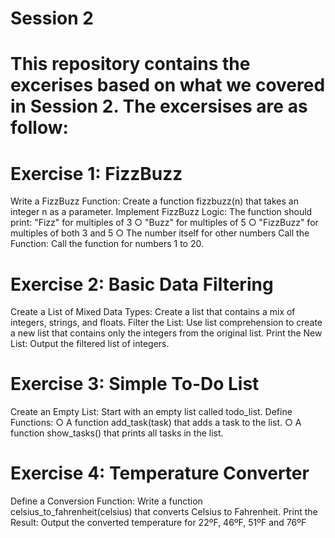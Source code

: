 # Session 2

# This repository contains the excerises based on what we covered in Session 2. The excersises are as follow:

# Exercise 1: FizzBuzz

Write a FizzBuzz Function: Create a function fizzbuzz(n) that takes an integer n as a parameter.
Implement FizzBuzz Logic: The function should print:
"Fizz" for multiples of 3 ○ "Buzz" for multiples of 5 ○ "FizzBuzz" for multiples of both 3 and 5 ○ The number itself for other numbers
Call the Function: Call the function for numbers 1 to 20.


# Exercise 2: Basic Data Filtering

Create a List of Mixed Data Types: Create a list that contains a mix of integers, strings, and floats.
Filter the List: Use list comprehension to create a new list that contains only the integers from the original list.
Print the New List: Output the filtered list of integers.


# Exercise 3: Simple To-Do List

Create an Empty List: Start with an empty list called todo_list.
Define Functions: ○ A function add_task(task) that adds a task to the list. ○ A function show_tasks() that prints all tasks in the list.


# Exercise 4: Temperature Converter

Define a Conversion Function: Write a function celsius_to_fahrenheit(celsius) that converts Celsius to Fahrenheit.
Print the Result: Output the converted temperature for 22ºF, 46ºF, 51ºF and 76ºF


